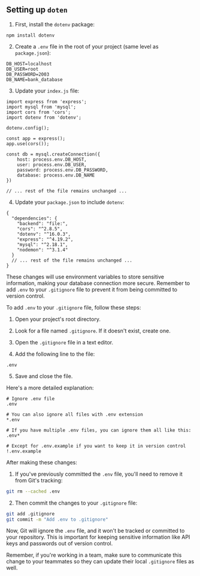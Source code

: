 

## Setting up `doten`

1. First, install the `dotenv` package:
```
npm install dotenv
```

2. Create a `.env` file in the root of your project (same level as `package.json`):
```
DB_HOST=localhost
DB_USER=root
DB_PASSWORD=2003
DB_NAME=bank_database
```

3. Update your `index.js` file:

```javascript:core banking system/backend/index.js
import express from 'express';
import mysql from 'mysql';
import cors from 'cors';
import dotenv from 'dotenv';

dotenv.config();

const app = express();
app.use(cors());

const db = mysql.createConnection({
    host: process.env.DB_HOST,
    user: process.env.DB_USER,
    password: process.env.DB_PASSWORD,
    database: process.env.DB_NAME
})

// ... rest of the file remains unchanged ...
```

4. Update your `package.json` to include `dotenv`:

```json:core banking system/backend/package.json
{
  "dependencies": {
    "backend": "file:",
    "cors": "^2.8.5",
    "dotenv": "^16.0.3",
    "express": "^4.19.2",
    "mysql": "^2.18.1",
    "nodemon": "^3.1.4"
  }
  // ... rest of the file remains unchanged ...
}
```

These changes will use environment variables to store sensitive information, making your database connection more secure. Remember to add `.env` to your `.gitignore` file to prevent it from being committed to version control.



To add `.env` to your `.gitignore` file, follow these steps:

1. Open your project's root directory.

2. Look for a file named `.gitignore`. If it doesn't exist, create one.

3. Open the `.gitignore` file in a text editor.

4. Add the following line to the file:

```
.env
```

5. Save and close the file.

Here's a more detailed explanation:

```gitignore
# Ignore .env file
.env

# You can also ignore all files with .env extension
*.env

# If you have multiple .env files, you can ignore them all like this:
.env*

# Except for .env.example if you want to keep it in version control
!.env.example
```

After making these changes:

1. If you've previously committed the `.env` file, you'll need to remove it from Git's tracking:

```bash
git rm --cached .env
```

2. Then commit the changes to your `.gitignore` file:

```bash
git add .gitignore
git commit -m "Add .env to .gitignore"
```

Now, Git will ignore the `.env` file, and it won't be tracked or committed to your repository. This is important for keeping sensitive information like API keys and passwords out of version control.

Remember, if you're working in a team, make sure to communicate this change to your teammates so they can update their local `.gitignore` files as well.